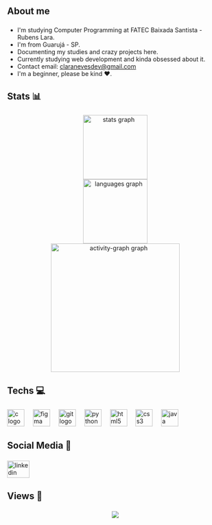 <h2 align="left">About me</h2>

###

* I'm studying Computer Programming at FATEC Baixada Santista - Rubens Lara. 
* I'm from Guarujá - SP. 
* Documenting my studies and crazy projects here.
* Currently studying web development and kinda obsessed about it.
* Contact email: claranevesdev@gmail.com
* I'm a beginner, please be kind ❤️.
###

<h2 align="left">Stats 📊</h2>

###

<div align="center">
  <img src="https://github-readme-stats.vercel.app/api?username=claraneves23&hide_title=false&hide_rank=false&show_icons=true&include_all_commits=true&count_private=true&disable_animations=false&theme=midnight-purple&locale=en&hide_border=false&order=1" height="150" alt="stats graph" /> <br>
  <img src="https://github-readme-stats.vercel.app/api/top-langs?username=claraneves23&locale=en&hide_title=false&layout=compact&card_width=320&langs_count=5&theme=midnight-purple&hide_border=false&order=2" height="150" alt="languages graph" /> <br>
  <img src="https://github-readme-activity-graph.vercel.app/graph?username=claraneves23&radius=16&theme=tokyo-night&area=true&order=5" height="300" alt="activity-graph graph"  />
</div>

###

<h2 align="left">Techs 💻</h2>

###

<div align="left">
  <img src="https://cdn.jsdelivr.net/gh/devicons/devicon/icons/c/c-original.svg" height="40" alt="c logo"  />
  <img width="12" />
  <img src="https://cdn.jsdelivr.net/gh/devicons/devicon/icons/figma/figma-original.svg" height="40" alt="figma logo"  />
  <img width="12" />
  <img src="https://cdn.jsdelivr.net/gh/devicons/devicon/icons/git/git-original.svg" height="40" alt="git logo"  />
  <img width="12" />
  <img src="https://cdn.jsdelivr.net/gh/devicons/devicon/icons/python/python-original.svg" height="40" alt="python logo"  />
  <img width="12" />
  <img src="https://cdn.jsdelivr.net/gh/devicons/devicon/icons/html5/html5-original.svg" height="40" alt="html5 logo"  />
  <img width="12" />
  <img src="https://cdn.jsdelivr.net/gh/devicons/devicon/icons/css3/css3-original.svg" height="40" alt="css3 logo"  />
  <img width="12" />
  <img src="https://cdn.jsdelivr.net/gh/devicons/devicon/icons/java/java-original.svg" height="40" alt="java logo"  />
</div>

###

<h2 align="left">Social Media 📸</h2>

###

<div align="left">
  <a href="https://www.linkedin.com/in/clara-neves-23aa832b7/" target="_blank">
    <img src="https://raw.githubusercontent.com/maurodesouza/profile-readme-generator/master/src/assets/icons/social/linkedin/default.svg" width="52" height="40" alt="linkedin logo"  />
  </a>
</div>

###

<h2 align="left">Views 👀</h2>

###

<div align="center">
  <img src="https://profile-counter.glitch.me/claraneves23/count.svg?"  />
</div>

###
